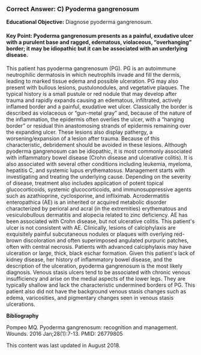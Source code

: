 
### Correct Answer: C) Pyoderma gangrenosum 

**Educational Objective:** Diagnose pyoderma gangrenosum.

#### **Key Point:** Pyoderma gangrenosum presents as a painful, exudative ulcer with a purulent base and ragged, edematous, violaceous, “overhanging” border; it may be idiopathic but it can be associated with an underlying disease.

This patient has pyoderma gangrenosum (PG). PG is an autoimmune neutrophilic dermatosis in which neutrophils invade and fill the dermis, leading to marked tissue edema and possible ulceration. PG may also present with bullous lesions, pustulonodules, and vegetative plaques. The typical history is a small pustule or red nodule that may develop after trauma and rapidly expands causing an edematous, infiltrated, actively inflamed border and a painful, exudative wet ulcer. Classically the border is described as violaceous or “gun-metal gray” and, because of the nature of the inflammation, the epidermis often overlies the ulcer, with a “hanging border” or residual thin anastomosing strands of epidermis remaining over the expanding ulcer. These lesions also display pathergy, a worsening/expansion of a lesion after trauma. Because of this characteristic, debridement should be avoided in these lesions.
Although pyoderma gangrenosum can be idiopathic, it is most commonly associated with inflammatory bowel disease (Crohn disease and ulcerative colitis). It is also associated with several other conditions including leukemia, myeloma, hepatitis C, and systemic lupus erythematosus. Management starts with investigating and treating the underlying cause. Depending on the severity of disease, treatment also includes application of potent topical glucocorticoids, systemic glucocorticoids, and immunosuppressive agents such as azathioprine, cyclosporine, and infliximab.
Acrodermatitis enteropathica (AE) is an inherited or acquired metabolic disorder characterized by perioral and acral (in the extremities) erythematous and vesiculobullous dermatitis and alopecia related to zinc deficiency. AE has been associated with Crohn disease, but not ulcerative colitis. This patient's ulcer is not consistent with AE.
Clinically, lesions of calciphylaxis are exquisitely painful subcutaneous nodules or plaques with overlying red-brown discoloration and often superimposed angulated purpuric patches, often with central necrosis. Patients with advanced calciphylaxis may have ulceration or large, thick, black eschar formation. Given this patient's lack of kidney disease, her history of inflammatory bowel disease, and the description of the ulceration, pyoderma gangrenosum is the most likely diagnosis.
Venous stasis ulcers tend to be associated with chronic venous insufficiency and arise on the medial aspects of the lower legs. They are typically shallow and lack the characteristic undermined borders of PG. This patient also did not have the background venous stasis changes such as edema, varicosities, and pigmentary changes seen in venous stasis ulcerations.

**Bibliography**

Pompeo MQ. Pyoderma gangrenosum: recognition and management. Wounds. 2016 Jan;28(1):7-13. PMID: 26779805

This content was last updated in August 2018.